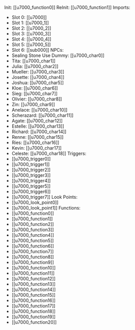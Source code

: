 Init: [[u7000_function0]]
ReInit: [[u7000_function1]]
Imports:
- Slot 0: [[u7000]]
- Slot 1: [[u7000_1]]
- Slot 2: [[u7000_2]]
- Slot 3: [[u7000_3]]
- Slot 4: [[u7000_4]]
- Slot 5: [[u7000_5]]
- Slot 6: [[sub000]]
NPCs:
- Sealing Stone Use Dummy: [[u7000_char0]]
- Tita: [[u7000_char1]]
- Julia: [[u7000_char2]]
- Mueller: [[u7000_char3]]
- Josette: [[u7000_char4]]
- Joshua: [[u7000_char5]]
- Kloe: [[u7000_char6]]
- Sieg: [[u7000_char7]]
- Olivier: [[u7000_char8]]
- Zin: [[u7000_char9]]
- Anelace: [[u7000_char10]]
- Scherazard: [[u7000_char11]]
- Agate: [[u7000_char12]]
- Estelle: [[u7000_char13]]
- Richard: [[u7000_char14]]
- Renne: [[u7000_char15]]
- Ries: [[u7000_char16]]
- Kevin: [[u7000_char17]]
- Celeste: [[u7000_char18]]
Triggers:
- [[u7000_trigger0]]
- [[u7000_trigger1]]
- [[u7000_trigger2]]
- [[u7000_trigger3]]
- [[u7000_trigger4]]
- [[u7000_trigger5]]
- [[u7000_trigger6]]
- [[u7000_trigger7]]
Look Points:
- [[u7000_look_point0]]
- [[u7000_look_point1]]
Functions:
- [[u7000_function0]]
- [[u7000_function1]]
- [[u7000_function2]]
- [[u7000_function3]]
- [[u7000_function4]]
- [[u7000_function5]]
- [[u7000_function6]]
- [[u7000_function7]]
- [[u7000_function8]]
- [[u7000_function9]]
- [[u7000_function10]]
- [[u7000_function11]]
- [[u7000_function12]]
- [[u7000_function13]]
- [[u7000_function14]]
- [[u7000_function15]]
- [[u7000_function16]]
- [[u7000_function17]]
- [[u7000_function18]]
- [[u7000_function19]]
- [[u7000_function20]]
